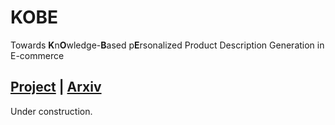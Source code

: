 # KOBE

Towards **K**n**O**wledge-**B**ased p**E**rsonalized Product Description Generation in E-commerce

## [Project](https://sites.google.com/view/kobe2019) | [Arxiv](https://arxiv.org/abs/1903.12457)

Under construction.

